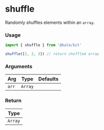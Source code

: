 # shuffle

Randomly shuffles elements within an `array`.

### Usage

```ts
import { shuffle } from '@kale/kit'

shuffle([1, 2, 3]) // return shuffled array
```

### Arguments

| Arg   | Type    | Defaults |
| ----- | ------- | -------- |
| `arr` | `Array` |          |

### Return

| Type    |
| ------- |
| `Array` |
